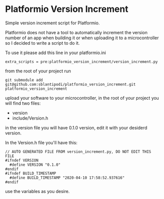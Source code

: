 # Platformio Version Increment
Simple version increment script for Platformio.

Platformio does not have a tool to automatically increment the version number of an app when building it or when uploading it to a microcontroller so I decided to write a script to do it.

To use it please add this line in your platformio.ini
```
extra_scripts = pre:platformio_version_increment/version_increment.py
```

from the root of your project run
```
git submodule add git@github.com:sblantipodi/platformio_version_increment.git platformio_version_increment
```

upload your software to your microcontroller, in the root of your project you will find two files:
- version
- include/Version.h 

in the version file you will have 0.1.0 version, edit it with your desiderd version.

In the Version.h file you'll have this:
```
// AUTO GENERATED FILE FROM version_increment.py, DO NOT EDIT THIS FILE
#ifndef VERSION
  #define VERSION "0.1.0"
#endif
#ifndef BUILD_TIMESTAMP
  #define BUILD_TIMESTAMP "2020-04-10 17:58:52.937616"
#endif
```    

use the variables as you desire.
